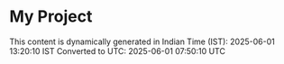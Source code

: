 # My Project

This content is dynamically generated in Indian Time (IST): 2025-06-01 13:20:10 IST
Converted to UTC: 2025-06-01 07:50:10 UTC

